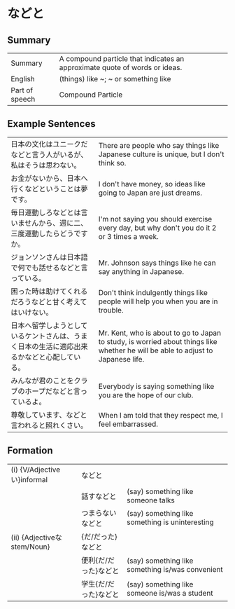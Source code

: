 # などと

## Summary

<table><tr>   <td>Summary</td>   <td>A compound particle that indicates an approximate quote of words or ideas.</td></tr><tr>   <td>English</td>   <td>(things) like ~; ~ or something like</td></tr><tr>   <td>Part of speech</td>   <td>Compound Particle</td></tr></table>

## Example Sentences

<table><tr>   <td>日本の文化はユニークだなどと言う人がいるが、私はそうは思わない。</td>   <td>There are people who say things like Japanese culture is unique, but I don't think so.</td></tr><tr>   <td>お金がないから、日本へ行くなどということは夢です。</td>   <td>I don't have money, so ideas like going to Japan are just dreams.</td></tr><tr>   <td>毎日運動しろなどとは言いませんから、週に二、三度運動したらどうですか。</td>   <td>I'm not saying you should exercise every day, but why don't you do it 2 or 3 times a week.</td></tr><tr>   <td>ジョンソンさんは日本語で何でも話せるなどと言っている。</td>   <td>Mr. Johnson says things like he can say anything in Japanese.</td></tr><tr>   <td>困った時は助けてくれるだろうなどと甘く考えてはいけない。</td>   <td>Don't think indulgently things like people will help you when you are in trouble.</td></tr><tr>   <td>日本へ留学しようとしているケントさんは、うまく日本の生活に適応出来るかなどと心配している。</td>   <td>Mr. Kent, who is about to go to Japan to study, is worried about things like whether he will be able to adjust to Japanese life.</td></tr><tr>   <td>みんなが君のことをクラブのホープだなどと言っているよ。</td>   <td>Everybody is saying something like you are the hope of our club.</td></tr><tr>   <td>尊敬しています、などと言われると照れくさい。</td>   <td>When I am told that they respect me, I feel embarrassed.</td></tr></table>

## Formation

<table class="table"><tbody><tr class="tr head"><td class="td"><span class="numbers">(i)</span> <span class="bold">{V/Adjective い}informal</span></td><td class="td"><span class="concept">などと</span></td><td class="td"></td></tr><tr class="tr"><td class="td"></td><td class="td"><span>話す</span><span class="concept">などと</span></td><td class="td"><span>(say) something like someone talks</span></td></tr><tr class="tr"><td class="td"></td><td class="td"><span>つまらない</span><span class="concept">などと</span></td><td class="td"><span>(say) something like something is uninteresting</span></td></tr><tr class="tr head"><td class="td"><span class="numbers">(ii)</span> <span class="bold">{Adjectiveな stem/Noun}</span></td><td class="td"><span>{だ/だった}</span><span class="concept">などと</span></td><td class="td"></td></tr><tr class="tr"><td class="td"></td><td class="td"><span>便利{だ/だった}</span><span class="concept">などと</span></td><td class="td"><span>(say) something like something is/was convenient</span></td></tr><tr class="tr"><td class="td"></td><td class="td"><span>学生{だ/だった}</span><span class="concept">などと</span></td><td class="td"><span>(say) something like someone is/was a student</span></td></tr></tbody></table>

